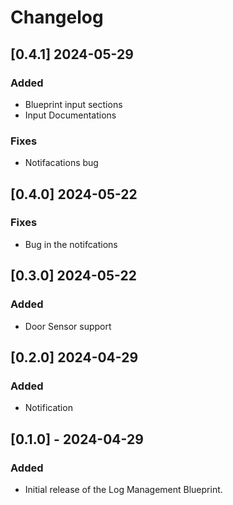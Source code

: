 # Changelog

## [0.4.1] 2024-05-29

### Added

- Blueprint input sections
- Input Documentations

### Fixes

- Notifacations bug

## [0.4.0] 2024-05-22

### Fixes

- Bug in the notifcations

## [0.3.0] 2024-05-22

### Added

- Door Sensor support

## [0.2.0] 2024-04-29

### Added

- Notification

## [0.1.0] - 2024-04-29

### Added

- Initial release of the Log Management Blueprint.
